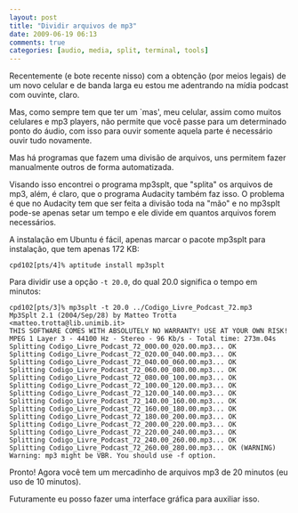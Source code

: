 ```yaml
---
layout: post
title: "Dividir arquivos de mp3"
date: 2009-06-19 06:13
comments: true
categories: [audio, media, split, terminal, tools]
---
```


Recentemente (e bote recente nisso) com a obtenção (por meios legais) de um novo celular e de banda larga eu estou me adentrando na mídia podcast com ouvinte, claro.

Mas, como sempre tem que ter um `mas', meu celular, assim como muitos celulares e mp3 players, não permite que você passe para um determinado ponto do áudio, com isso para ouvir somente aquela parte é necessário ouvir tudo novamente.

Mas há programas que fazem uma divisão de arquivos, uns permitem fazer manualmente outros de forma automatizada.

Visando isso encontrei o programa mp3splt, que "splita" os arquivos de mp3, além, é claro, que o programa Audacity também faz isso. O problema é que no Audacity tem que ser feita a divisão toda na "mão" e no mp3splt pode-se apenas setar um tempo e ele divide em quantos arquivos forem necessários.

A instalação em Ubuntu é fácil, apenas marcar o pacote mp3splt para instalação, que tem apenas 172 KB:

    cpd102[pts/4]% aptitude install mp3splt

Para dividir use a opção ``-t 20.0``, do qual 20.0 significa o tempo em minutos:

    cpd102[pts/3]% mp3splt -t 20.0 ../Codigo_Livre_Podcast_72.mp3
    Mp3Splt 2.1 (2004/Sep/28) by Matteo Trotta <matteo.trotta@lib.unimib.it>
    THIS SOFTWARE COMES WITH ABSOLUTELY NO WARRANTY! USE AT YOUR OWN RISK!
    MPEG 1 Layer 3 - 44100 Hz - Stereo - 96 Kb/s - Total time: 273m.04s
    Splitting Codigo_Livre_Podcast_72_000.00_020.00.mp3... OK
    Splitting Codigo_Livre_Podcast_72_020.00_040.00.mp3... OK
    Splitting Codigo_Livre_Podcast_72_040.00_060.00.mp3... OK
    Splitting Codigo_Livre_Podcast_72_060.00_080.00.mp3... OK
    Splitting Codigo_Livre_Podcast_72_080.00_100.00.mp3... OK
    Splitting Codigo_Livre_Podcast_72_100.00_120.00.mp3... OK
    Splitting Codigo_Livre_Podcast_72_120.00_140.00.mp3... OK
    Splitting Codigo_Livre_Podcast_72_140.00_160.00.mp3... OK
    Splitting Codigo_Livre_Podcast_72_160.00_180.00.mp3... OK
    Splitting Codigo_Livre_Podcast_72_180.00_200.00.mp3... OK
    Splitting Codigo_Livre_Podcast_72_200.00_220.00.mp3... OK
    Splitting Codigo_Livre_Podcast_72_220.00_240.00.mp3... OK
    Splitting Codigo_Livre_Podcast_72_240.00_260.00.mp3... OK
    Splitting Codigo_Livre_Podcast_72_260.00_280.00.mp3... OK (WARNING)
    Warning: mp3 might be VBR. You should use -f option.

Pronto! Agora você tem um mercadinho de arquivos mp3 de 20 minutos (eu uso de 10 minutos).

Futuramente eu posso fazer uma interface gráfica para auxiliar isso.
